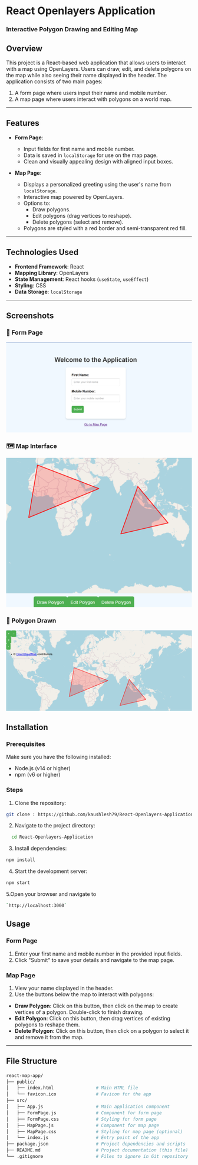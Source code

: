 # React Openlayers Application

### Interactive Polygon Drawing and Editing Map

## Overview
This project is a React-based web application that allows users to interact with a map using OpenLayers. Users can draw, edit, and delete polygons on the map while also seeing their name displayed in the header. The application consists of two main pages:
1. A form page where users input their name and mobile number.
2. A map page where users interact with polygons on a world map.

---

## Features
- **Form Page**:
  - Input fields for first name and mobile number.
  - Data is saved in `localStorage` for use on the map page.
  - Clean and visually appealing design with aligned input boxes.

- **Map Page**:
  - Displays a personalized greeting using the user's name from `localStorage`.
  - Interactive map powered by OpenLayers.
  - Options to:
    - Draw polygons.
    - Edit polygons (drag vertices to reshape).
    - Delete polygons (select and remove).
  - Polygons are styled with a red border and semi-transparent red fill.

---

## Technologies Used
- **Frontend Framework**: React
- **Mapping Library**: OpenLayers
- **State Management**: React hooks (`useState`, `useEffect`)
- **Styling**: CSS
- **Data Storage**: `localStorage`

---


## Screenshots

### 📝 Form Page
![Form Page](images/FormPage_screenshot.png)

### 🗺 Map Interface
![Map Interface](images/MapPage_interface_screenshot.png)

### 🔷 Polygon Drawn
![Polygon Drawn](images/Polygon_Drawn_Screenshot.png)



## Installation

### Prerequisites
Make sure you have the following installed:
- Node.js (v14 or higher)
- npm (v6 or higher)

### Steps
1. Clone the repository:
  ```bash
git clone : https://github.com/kaushlesh79/React-Openlayers-Application.git
```
2. Navigate to the project directory:
```bash
  cd React-Openlayers-Application
```

3. Install dependencies:
```bash
npm install
```

4. Start the development server:
```bash
npm start
```

5.Open your browser and navigate to
```bash
`http://localhost:3000`
```

## Usage

### Form Page
1. Enter your first name and mobile number in the provided input fields.
2. Click "Submit" to save your details and navigate to the map page.

### Map Page
1. View your name displayed in the header.
2. Use the buttons below the map to interact with polygons:
- **Draw Polygon**: Click on this button, then click on the map to create vertices of a polygon. Double-click to finish drawing.
- **Edit Polygon**: Click on this button, then drag vertices of existing polygons to reshape them.
- **Delete Polygon**: Click on this button, then click on a polygon to select it and remove it from the map.

---

## File Structure
```bash
react-map-app/
├── public/
│   ├── index.html                # Main HTML file
│   └── favicon.ico               # Favicon for the app
├── src/
│   ├── App.js                    # Main application component
│   ├── FormPage.js               # Component for form page
│   ├── FormPage.css              # Styling for form page
│   ├── MapPage.js                # Component for map page
│   ├── MapPage.css               # Styling for map page (optional)
│   └── index.js                  # Entry point of the app
├── package.json                  # Project dependencies and scripts
├── README.md                     # Project documentation (this file)
└── .gitignore                    # Files to ignore in Git repository
```




    
